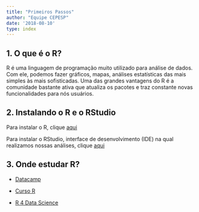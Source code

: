 ```yaml
---
title: "Primeiros Passos"
author: "Equipe CEPESP"
date: '2018-08-10'
type: index
---
```


## 1. O que é o R?

R é uma linguagem de programação muito utilizado para análise de dados. Com ele, podemos fazer gráficos, mapas, análises estatísticas das mais simples às mais sofisticadas. Uma das grandes vantagens do R é a comunidade bastante ativa que atualiza os pacotes e traz constante novas funcionalidades para nós usuários.

## 2. Instalando o R e o RStudio

Para instalar o R, clique [aqui](https://cran.r-project.org/)

Para instalar o RStudio, interface de desenvolvimento (IDE) na qual realizamos nossas análises, clique [aqui](https://www.rstudio.com/)

## 3. Onde estudar R?

- [Datacamp](https://www.datacamp.com/)

- [Curso R](http://material.curso-r.com/)

- [R 4 Data Science](http://r4ds.had.co.nz/)